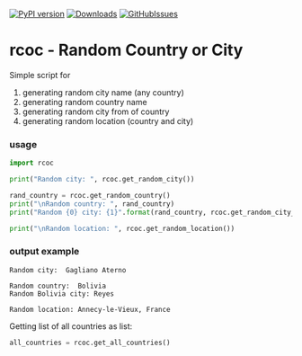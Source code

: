 [![PyPI version](https://badge.fury.io/py/rcoc.svg)](https://badge.fury.io/py/rcoc)
[![Downloads](https://static.pepy.tech/personalized-badge/rcoc?period=total&units=international_system&left_color=grey&right_color=orange&left_text=Downloads)](https://pepy.tech/project/rcoc)
[![GitHubIssues](https://img.shields.io/badge/issue_tracking-github-blue.svg)](https://github.com/touhf/rcoc/issues)

rcoc - Random Country or City
=======================================================================================
Simple script for
1. generating random city name (any country)
2. generating random country name
3. generating random city from of country
4. generating random location (country and city)
### usage
```python
import rcoc

print("Random city: ", rcoc.get_random_city())

rand_country = rcoc.get_random_country()
print("\nRandom country: ", rand_country)
print("Random {0} city: {1}".format(rand_country, rcoc.get_random_city_by_country(rand_country)))

print("\nRandom location: ", rcoc.get_random_location())
```
### output example
```
Random city:  Gagliano Aterno

Random country:  Bolivia
Random Bolivia city: Reyes

Random location: Annecy-le-Vieux, France
```
Getting list of all countries as list:
```python
all_countries = rcoc.get_all_countries()
```

